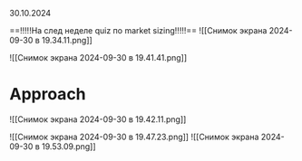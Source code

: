 30.10.2024

==!!!!!На след неделе quiz по market sizing!!!!!==
![[Снимок экрана 2024-09-30 в 19.34.11.png]]

![[Снимок экрана 2024-09-30 в 19.41.41.png]]
# Approach

![[Снимок экрана 2024-09-30 в 19.42.11.png]]

![[Снимок экрана 2024-09-30 в 19.47.23.png]]
![[Снимок экрана 2024-09-30 в 19.53.09.png]]